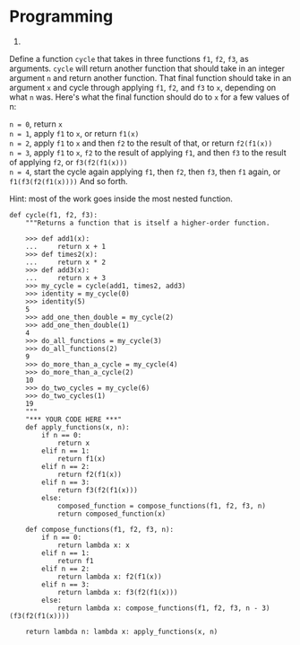 # Programming
1. 
Define a function `cycle` that takes in three functions `f1`, `f2`, `f3`, as arguments. `cycle` will return another function that should take in an integer argument `n` and return another function. That final function should take in an argument `x` and cycle through applying `f1`, `f2`, and `f3` to `x`, depending on what `n` was. Here's what the final function should do to `x` for a few values of n:

`n = 0`, return `x`  
`n = 1`, apply `f1` to `x`, or return `f1(x)`  
`n = 2`, apply `f1` to `x` and then `f2` to the result of that, or return `f2(f1(x))`  
`n = 3`, apply `f1` to `x`, `f2` to the result of applying `f1`, and then `f3` to the result of applying `f2`, or `f3(f2(f1(x)))`  
`n = 4`, start the cycle again applying `f1`, then `f2`, then `f3`, then `f1` again, or `f1(f3(f2(f1(x))))`
    And so forth.
    
Hint: most of the work goes inside the most nested function.
```
def cycle(f1, f2, f3):
    """Returns a function that is itself a higher-order function.

    >>> def add1(x):
    ...     return x + 1
    >>> def times2(x):
    ...     return x * 2
    >>> def add3(x):
    ...     return x + 3
    >>> my_cycle = cycle(add1, times2, add3)
    >>> identity = my_cycle(0)
    >>> identity(5)
    5
    >>> add_one_then_double = my_cycle(2)
    >>> add_one_then_double(1)
    4
    >>> do_all_functions = my_cycle(3)
    >>> do_all_functions(2)
    9
    >>> do_more_than_a_cycle = my_cycle(4)
    >>> do_more_than_a_cycle(2)
    10
    >>> do_two_cycles = my_cycle(6)
    >>> do_two_cycles(1)
    19
    """
    "*** YOUR CODE HERE ***"
    def apply_functions(x, n):
        if n == 0:
            return x
        elif n == 1:
            return f1(x)
        elif n == 2:
            return f2(f1(x))
        elif n == 3:
            return f3(f2(f1(x)))
        else:
            composed_function = compose_functions(f1, f2, f3, n)
            return composed_function(x)

    def compose_functions(f1, f2, f3, n):
        if n == 0:
            return lambda x: x
        elif n == 1:
            return f1
        elif n == 2:
            return lambda x: f2(f1(x))
        elif n == 3:
            return lambda x: f3(f2(f1(x)))
        else:
            return lambda x: compose_functions(f1, f2, f3, n - 3)(f3(f2(f1(x))))

    return lambda n: lambda x: apply_functions(x, n)

```